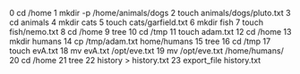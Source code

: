    0 cd /home
   1 mkdir -p /home/animals/dogs
   2 touch animals/dogs/pluto.txt
   3 cd animals
   4 mkdir cats
   5 touch cats/garfield.txt
   6 mkdir fish
   7 touch fish/nemo.txt
   8 cd /home
   9 tree
  10 cd /tmp
  11 touch adam.txt
  12 cd /home
  13 mkdir humans
  14 cp /tmp/adam.txt home/humans
  15 tree
  16 cd /tmp
  17 touch evA.txt
  18 mv evA.txt /opt/eve.txt
  19 mv /opt/eve.txt /home/humans/
  20 cd /home
  21 tree 
  22 history > history.txt
  23 export_file history.txt
